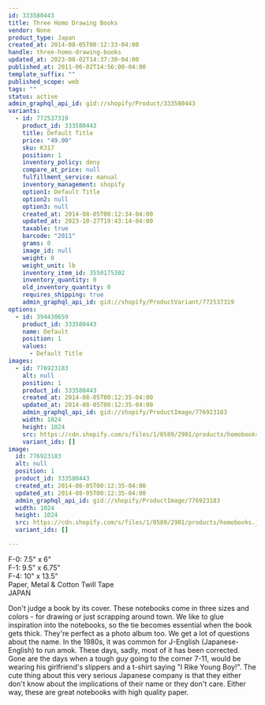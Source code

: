 ```yaml
---
id: 333580443
title: Three Homo Drawing Books
vendor: None
product_type: Japan
created_at: 2014-08-05T00:12:33-04:00
handle: three-homo-drawing-books
updated_at: 2023-08-02T14:37:30-04:00
published_at: 2011-06-02T14:56:00-04:00
template_suffix: ""
published_scope: web
tags: ""
status: active
admin_graphql_api_id: gid://shopify/Product/333580443
variants:
  - id: 772537319
    product_id: 333580443
    title: Default Title
    price: "49.00"
    sku: K317
    position: 1
    inventory_policy: deny
    compare_at_price: null
    fulfillment_service: manual
    inventory_management: shopify
    option1: Default Title
    option2: null
    option3: null
    created_at: 2014-08-05T00:12:34-04:00
    updated_at: 2023-10-27T19:43:14-04:00
    taxable: true
    barcode: "2011"
    grams: 0
    image_id: null
    weight: 0
    weight_unit: lb
    inventory_item_id: 3550175302
    inventory_quantity: 0
    old_inventory_quantity: 0
    requires_shipping: true
    admin_graphql_api_id: gid://shopify/ProductVariant/772537319
options:
  - id: 394430659
    product_id: 333580443
    name: Default
    position: 1
    values:
      - Default Title
images:
  - id: 776923183
    alt: null
    position: 1
    product_id: 333580443
    created_at: 2014-08-05T00:12:35-04:00
    updated_at: 2014-08-05T00:12:35-04:00
    admin_graphql_api_id: gid://shopify/ProductImage/776923183
    width: 1024
    height: 1024
    src: https://cdn.shopify.com/s/files/1/0589/2901/products/homobooks.jpeg?v=1407211955
    variant_ids: []
image:
  id: 776923183
  alt: null
  position: 1
  product_id: 333580443
  created_at: 2014-08-05T00:12:35-04:00
  updated_at: 2014-08-05T00:12:35-04:00
  admin_graphql_api_id: gid://shopify/ProductImage/776923183
  width: 1024
  height: 1024
  src: https://cdn.shopify.com/s/files/1/0589/2901/products/homobooks.jpeg?v=1407211955
  variant_ids: []

---
```


F-0: 7.5" x 6"   
F-1: 9.5" x 6.75"  
F-4: 10" x 13.5"  
Paper, Metal & Cotton Twill Tape  
JAPAN

Don't judge a book by its cover. These notebooks come in three sizes and colors - for drawing or just scrapping around town. We like to glue inspiration into the notebooks, so the tie becomes essential when the book gets thick. They're perfect as a photo album too. We get a lot of questions about the name. In the 1980s, it was common for J-English (Japanese-English) to run amok. These days, sadly, most of it has been corrected. Gone are the days when a tough guy going to the corner 7-11, would be wearing his girlfriend's slippers and a t-shirt saying "I Rike Young Boy!". The cute thing about this very serious Japanese company is that they either don't know about the implications of their name or they don't care. Either way, these are great notebooks with high quality paper.